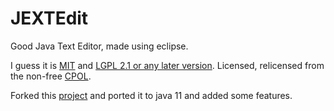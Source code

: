 # JEXTEdit


Good Java Text Editor, made using eclipse.

I guess it is [MIT](https://tldrlegal.com/license/mit-license#changesets/active) and [LGPL 2.1 or any later version](https://www.gnu.org/licenses/old-licenses/lgpl-2.1.txt). Licensed, relicensed from the non-free [CPOL](http://www.codeproject.com/info/cpol10.aspx).

Forked this [project](https://github.com/pritamzope/AdvancedNotepad_Java) and ported it to java 11 and added some features. 